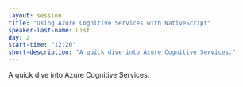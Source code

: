 ```yaml
---
layout: session
title: "Using Azure Cognitive Services with NativeScript"
speaker-last-name: List
day: 2
start-time: "12:20"
short-description: "A quick dive into Azure Cognitive Services."
---
```


A quick dive into Azure Cognitive Services.